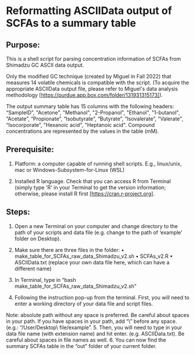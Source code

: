 # Reformatting ASCIIData output of SCFAs to a summary table
## Purpose:
This is a shell script for parsing concentration information of SCFAs from Shimadzu GC ASCII data output.

Only the modified GC technique (created by Miguel in Fall 2022) that measures 14 volatile chemicals is compatible with the script.
(To acquire the appropriate ASCIIData output file, please refer to Miguel's data analysis methodology [https://purdue.app.box.com/folder/131931315173]).

The output summary table has 15 columns with the following headers: “SampleID”, "Acetone", "Methanol", "2-Propanol", "Ethanol", "1-butanol", “Acetate”, “Propionate”, “Isobutyrate”, “Butyrate”, “Isovalerate”, "Valerate", “Isocorporate”, "Hexanoic acid", "Heptanoic acid". Compound concentrations are represented by the values in the table (mM). 

## Prerequisite: 
1. Platform: a computer capable of running shell scripts.
E.g., linux/unix, mac or Windows-Subsystem-for-Linux (WSL)

2. Installed R language.
Check that you can access R from Terminal (simply type 'R' in your Terminal to get the version information; otherwise, please install R first [https://cran.r-project.org].

## Steps:
1. Open a new Terminal on your computer and change directory to the path of your scripts and data file (e.g. change to the path of ‘example’ folder on Desktop). 
 
2. Make sure there are three files in the folder:
•	make_table_for_SCFAs_raw_data_Shimadzu_v2.sh
•	SCFAs_v2.R
•	ASCIIData.txt (replace your own data file here, which can have a different name)
3. In Terminal, type in “bash make_table_for_SCFAs_raw_data_Shimadzu_v2.sh” 
 
4. Following the instruction pop-up from the terminal. First, you will need to enter a working directory of your data file and script files.
 
Note: absolute path without any space is preferred. Be careful about spaces in your path. If you have spaces in your path, add “\” before any space. (e.g.: “/User/Desktop\ file/example”. 
5. Then, you will need to type in your data file name (with extension name) and hit enter. (e.g. ASCIIData.txt). Be careful about spaces in file names as well. 
6. You can now find the summary SCFAs table in the “out” folder of your current folder.



